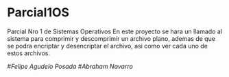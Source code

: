 # Parcial1OS
Parcial Nro 1 de Sistemas Operativos
En este proyecto se hara un llamado al sistema para comprimir y descomprimir un archivo plano, ademas de que se podra encriptar y desencriptar el archivo, asi como ver cada uno de estos archivos. 

#*Felipe Agudelo Posada*
#*Abraham Navarro*